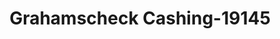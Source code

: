 ---
f_zip-code: 1002
f_state-code: MA
title: Grahamscheck Cashing-19145
f_phone: 413-549-0134
f_city-only: Pleasant Street Amhers
f_address: 35 E Pleasant Street Amhers
f_location-unique-id: '19145'
slug: grahamscheck-cashing-19145
updated-on: '2024-05-30T13:46:58.046Z'
created-on: '2024-05-30T13:36:59.803Z'
published-on: '2024-05-30T13:54:32.469Z'
f_city-state: cms/city/pleasant-street-amhers-ma.md
f_company: cms/company/grahamscheck-cashing.md
f_state: cms/state/massachusetts.md
layout: '[payday-loan].html'
tags: payday-loan
---